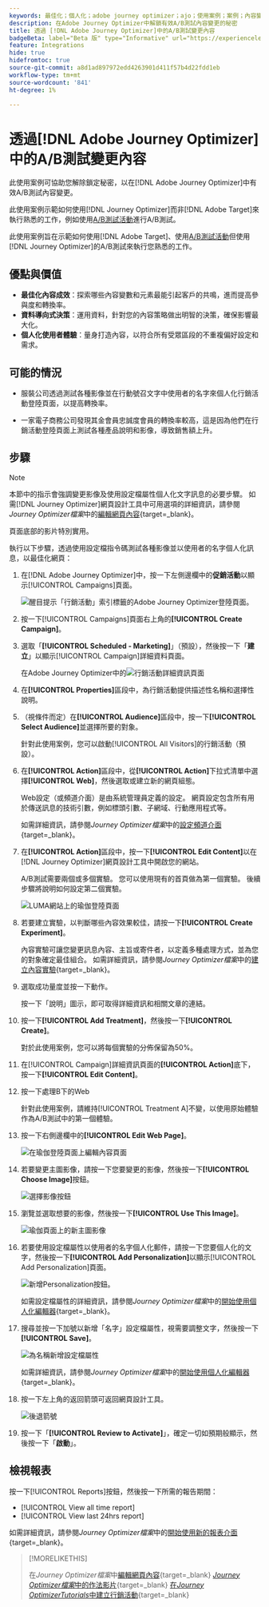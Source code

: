 ```yaml
---
keywords: 最佳化；個人化；adobe journey optimizer；ajo；使用案例；案例；內容變更/ab測試；設定檔屬性；變更影像；交換影像
description: 在Adobe Journey Optimizer中解鎖有效A/B測試內容變更的秘密
title: 透過 [!DNL Adobe Journey Optimizer]中的A/B測試變更內容
badgeBeta: label="Beta 版" type="Informative" url="https://experienceleague.adobe.com/docs/target/using/introduction/intro.html#beta newtab=true" tooltip=" [!DNL Adobe Target] 有哪些 Beta 版功能。"
feature: Integrations
hide: true
hidefromtoc: true
source-git-commit: a8d1ad897972edd4263901d411f57b4d22fdd1eb
workflow-type: tm+mt
source-wordcount: '841'
ht-degree: 1%

---
```


# 透過[!DNL Adobe Journey Optimizer]中的A/B測試變更內容

此使用案例可協助您解除鎖定秘密，以在[!DNL Adobe Journey Optimizer]中有效A/B測試內容變更。

此使用案例示範如何使用[!DNL Journey Optimizer]而非[!DNL Adobe Target]來執行熟悉的工作，例如使用[A/B測試活動](/help/main/c-activities/t-test-ab/test-ab.md)進行A/B測試。

此使用案例旨在示範如何使用[!DNL Adobe Target]、使用[A/B測試活動](/help/main/c-activities/t-test-ab/test-ab.md)但使用[!DNL Journey Optimizer]的A/B測試來執行您熟悉的工作。

## 優點與價值

* **最佳化內容成效**：探索哪些內容變數和元素最能引起客戶的共鳴，進而提高參與度和轉換率。
* **資料導向式決策**：運用資料，針對您的內容策略做出明智的決策，確保影響最大化。
* **個人化使用者體驗**：量身打造內容，以符合所有受眾區段的不重複偏好設定和需求。

## 可能的情況

* 服裝公司透過測試各種影像並在行動號召文字中使用者的名字來個人化行銷活動登陸頁面，以提高轉換率。

* 一家電子商務公司發現其金會員忠誠度會員的轉換率較高，這是因為他們在行銷活動登陸頁面上測試各種產品說明和影像，導致銷售額上升。

## 步驟

>[!NOTE]
>
>本節中的指示會強調變更影像及使用設定檔屬性個人化文字訊息的必要步驟。 如需[!DNL Journey Optimizer]網頁設計工具中可用選項的詳細資訊，請參閱&#x200B;*Journey Optimizer檔案*&#x200B;中的[編輯網頁內容](https://experienceleague.adobe.com/en/docs/journey-optimizer/using/web/author-web-pages/edit-web-content){target=_blank}。
>
>頁面底部的影片特別實用。

執行以下步驟，透過使用設定檔指令碼測試各種影像並以使用者的名字個人化訊息，以最佳化網頁：

1. 在[!DNL Adobe Journey Optimizer]中，按一下左側邊欄中的&#x200B;**促銷活動**&#x200B;以顯示[!UICONTROL Campaigns]頁面。

   ![醒目提示「行銷活動」索引標籤的Adobe Journey Optimizer登陸頁面。](/help/main/c-integrating-target-with-mac/ajo/assets/ajo-landing-page.png)

1. 按一下[!UICONTROL Campaigns]頁面右上角的&#x200B;**[!UICONTROL Create Campaign]**。

1. 選取「**[!UICONTROL Scheduled - Marketing]**」（預設），然後按一下「**建立**」以顯示[!UICONTROL Campaign]詳細資料頁面。

   在Adobe Journey Optimizer中的![行銷活動詳細資訊頁面](/help/main/c-integrating-target-with-mac/ajo/assets/campaign-details.png)

1. 在&#x200B;**[!UICONTROL Properties]**&#x200B;區段中，為行銷活動提供描述性名稱和選擇性說明。

1. （視條件而定）在&#x200B;**[!UICONTROL Audience]**&#x200B;區段中，按一下&#x200B;**[!UICONTROL Select Audience]**&#x200B;並選擇所要的對象。

   針對此使用案例，您可以啟動[!UICONTROL All Visitors]的行銷活動（預設）。

1. 在&#x200B;**[!UICONTROL Action]**&#x200B;區段中，從&#x200B;**[!UICONTROL Action]**&#x200B;下拉式清單中選擇&#x200B;**[!UICONTROL Web]**，然後選取或建立新的網頁組態。

   Web設定（或頻道介面）是由系統管理員定義的設定。 網頁設定包含所有用於傳送訊息的技術引數，例如標頭引數、子網域、行動應用程式等。

   如需詳細資訊，請參閱&#x200B;*Journey Optimizer檔案*&#x200B;中的[設定頻道介面](https://experienceleague.adobe.com/en/docs/journey-optimizer/using/configuration/channel-surfaces#set-up-channel-surfaces){target=_blank}。

1. 在&#x200B;**[!UICONTROL Action]**&#x200B;區段中，按一下&#x200B;**[!UICONTROL Edit Content]**&#x200B;以在[!DNL Journey Optimizer]網頁設計工具中開啟您的網站。

   A/B測試需要兩個或多個實驗。 您可以使用現有的首頁做為第一個實驗。 後續步驟將說明如何設定第二個實驗。

   ![LUMA網站上的瑜伽登陸頁面](/help/main/c-integrating-target-with-mac/ajo/assets/luma-yoga-landing.png)

1. 若要建立實驗，以判斷哪些內容效果較佳，請按一下&#x200B;**[!UICONTROL Create Experiment]**。

   內容實驗可讓您變更訊息內容、主旨或寄件者，以定義多種處理方式，並為您的對象確定最佳組合。 如需詳細資訊，請參閱&#x200B;*Journey Optimizer檔案*&#x200B;中的[建立內容實驗](https://experienceleague.adobe.com/en/docs/journey-optimizer/using/content-management/content-experiment/content-experiment){target=_blank}。

1. 選取成功量度並按一下動作。

   按一下「說明」圖示，即可取得詳細資訊和相關文章的連結。

1. 按一下&#x200B;**[!UICONTROL Add Treatment]**，然後按一下&#x200B;**[!UICONTROL Create]**。

   對於此使用案例，您可以將每個實驗的分佈保留為50%。

1. 在[!UICONTROL Campaign]詳細資訊頁面的&#x200B;**[!UICONTROL Action]**&#x200B;底下，按一下&#x200B;**[!UICONTROL Edit Content]**。

1. 按一下處理B下的Web

   針對此使用案例，請維持[!UICONTROL Treatment A]不變，以使用原始體驗作為A/B測試中的第一個體驗。

1. 按一下右側邊欄中的&#x200B;**[!UICONTROL Edit Web Page]**。

   ![在瑜伽登陸頁面上編輯內容頁面](/help/main/c-integrating-target-with-mac/ajo/assets/edit-yoga-page.png)

1. 若要變更主圖影像，請按一下您要變更的影像，然後按一下&#x200B;**[!UICONTROL Choose Image]**&#x200B;按鈕。

   ![選擇影像按鈕](/help/main/c-integrating-target-with-mac/ajo/assets/choose-image.png)

1. 瀏覽並選取想要的影像，然後按一下&#x200B;**[!UICONTROL Use This Image]**。

   ![瑜伽頁面上的新主圖影像](/help/main/c-integrating-target-with-mac/ajo/assets/new-hero-image.png)

1. 若要使用設定檔屬性以使用者的名字個人化郵件，請按一下您要個人化的文字，然後按一下&#x200B;**[!UICONTROL Add Personalization]**&#x200B;以顯示[!UICONTROL Add Personalization]頁面。

   ![新增Personalization按鈕。](/help/main/c-integrating-target-with-mac/ajo/assets/add-personalization-button.png)

   如需設定檔屬性的詳細資訊，請參閱&#x200B;*Journey Optimizer檔案*&#x200B;中的[開始使用個人化編輯器](https://experienceleague.adobe.com/en/docs/journey-optimizer/using/content-management/personalization/expression-editor/personalization-build-expressions){target=_blank}。

1. 搜尋並按一下加號以新增「名字」設定檔屬性，視需要調整文字，然後按一下&#x200B;**[!UICONTROL Save]**。

   ![為名稱](/help/main/c-integrating-target-with-mac/ajo/assets/add-profile-attribute-for-name.png)新增設定檔屬性

   如需詳細資訊，請參閱&#x200B;*Journey Optimizer檔案*&#x200B;中的[開始使用個人化編輯器](https://experienceleague.adobe.com/en/docs/journey-optimizer/using/content-management/personalization/expression-editor/personalization-build-expressions){target=_blank}。

1. 按一下左上角的返回箭頭可返回網頁設計工具。

   ![後退箭號](/help/main/c-integrating-target-with-mac/ajo/assets/back-arrow.png)

1. 按一下「**[!UICONTROL Review to Activate]**」，確定一切如預期般顯示，然後按一下「**啟動**」。

## 檢視報表

按一下[!UICONTROL Reports]按鈕，然後按一下所需的報告期間：

* [!UICONTROL View all time report]
* [!UICONTROL View last 24hrs report]

如需詳細資訊，請參閱&#x200B;*Journey Optimizer檔案*&#x200B;中的[開始使用新的報表介面](https://experienceleague.adobe.com/en/docs/journey-optimizer/using/channel-report/report-gs-cja){target=_blank}。

>[!MORELIKETHIS]
>
>在&#x200B;*Journey Optimizer檔案*&#x200B;中[編輯網頁內容](https://experienceleague.adobe.com/en/docs/journey-optimizer/using/web/author-web-pages/edit-web-content){target=_blank}
>[*Journey Optimizer檔案*&#x200B;中的作法影片](https://experienceleague.adobe.com/en/docs/journey-optimizer/using/web/author-web-pages/edit-web-content#video){target=_blank}
>[在&#x200B;*Journey OptimizerTutorials*&#x200B;中建立行銷活動](https://experienceleague.adobe.com/en/docs/journey-optimizer-learn/tutorials/create-campaigns/create-a-campaign){target=_blank}

